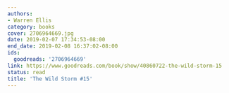 ```yaml
---
authors:
- Warren Ellis
category: books
cover: 2706964669.jpg
date: 2019-02-07 17:34:53-08:00
end_date: 2019-02-08 16:37:02-08:00
ids:
  goodreads: '2706964669'
link: https://www.goodreads.com/book/show/40860722-the-wild-storm-15
status: read
title: 'The Wild Storm #15'
---
```

